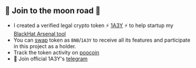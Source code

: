 ## 🚀 Join to the moon road 🚀
- I created a verified legal crypto token ⚡ [1A3Y](https://bscscan.com/token/0xb9a36d01577d82909ca01e20db58293a6baa5ddd) ⚡ to help startup my [BlackHat Arsenal tool](https://github.com/storenth/lazyrecon)
- You can [swap](https://pancakeswap.finance/swap) token as `BNB`/`1A3Y` to receive all its features and participate in this project as a holder.
- Track the token activity on [poocoin](https://poocoin.app/tokens/0xb9a36d01577d82909ca01e20db58293a6baa5ddd)
- 💬 Join official 1A3Y's [telegram](https://t.me/lazyrecontoken)

<!--
**storenth/storenth** is a ✨ _special_ ✨ repository because its `README.md` (this file) appears on your GitHub profile.

Here are some ideas to get you started:

- 🔭 I’m currently working on ...
- 🌱 I’m currently learning ...
- 👯 I’m looking to collaborate on ...
- 🤔 I’m looking for help with ...
- 💬 Ask me about ...
- 📫 How to reach me: ...
- 😄 Pronouns: ...
- ⚡ Fun fact: ...
-->
